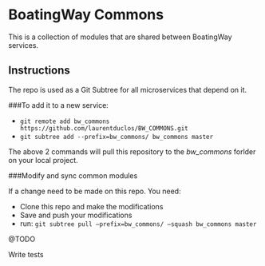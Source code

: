 # BoatingWay Commons

This is a collection of modules that are shared between BoatingWay services.

## Instructions

The repo is used as a Git Subtree for all microservices that depend on it.

###To add it to a new service:

- `git remote add bw_commons https://github.com/laurentduclos/BW_COMMONS.git`
- `git subtree add --prefix=bw_commons/ bw_commons master`

The above 2 commands will pull this repository to the *bw_commons* forlder on your local project.

###Modify and sync common modules

If a change need to be made on this repo. You need:

- Clone this repo and make the modifications
- Save and push your modifications
- run: `git subtree pull —prefix=bw_commons/ —squash bw_commons master`


@TODO

Write tests
